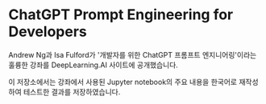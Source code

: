 # ChatGPT Prompt Engineering for Developers

Andrew Ng과 Isa Fulford가 '개발자를 위한 ChatGPT 프롬프트 엔지니어링'이라는 훌륭한 강좌를 DeepLearning.AI 사이트에 공개했습니다.

이 저장소에서는 강좌에서 사용된 Jupyter notebook의 주요 내용을 한국어로 재작성하여 테스트한 결과를 저장하였습니다.
